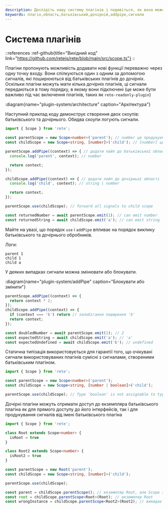 ```yaml
---
description: Дослідіть нашу систему плагінів і подивіться, як вона може покращити функціональність вашого проекту. Наш приклад коду показує, як сигнали передаються між батьківськими і дочірніми плагінами
keywords: плагін,область,батьківський,дочірній,addpipe,сигнали
---
```


# Система плагінів

::references
:ref-github{title="Вихідний код" link="https://github.com/retejs/rete/blob/main/src/scope.ts"}
::

Плагіни пропонують можливість додавати нові функції переважно через одну точку входу. Вони спілкуються один з одним за допомогою сигналів, які поширюються від батьківських плагінів до дочірніх. Оскільки плагіни можуть мати кілька дочірніх плагінів, ці сигнали передаються в тому порядку, в якому вони підключені (це може бути важливо під час включення плагінів, таких як `rete-readonly-plugin`)

:diagram{name="plugin-system/architecture" caption="Архітектура"}

Наступний приклад коду демонструє створення двох скоупів: батьківського та дочірнього. Обидва скоупи логують сигнали.
```ts
import { Scope } from 'rete';

const parentScope = new Scope<number>('parent'); // number це продукуємий тип
const childScope = new Scope<string, [number]>('child'); // [number] це очікуваний тип батьківського ланцюга

parentScope.addPipe((context) => { // додати пайп до батьківської області
  console.log('parent', context); // number

  return context;
});

childScope.addPipe((context) => { // додати пайп до дочірньої області
  console.log('child', context); // string | number

  return context;
});

parentScope.use(childScope); // forward all signals to child scope

const returnedNumber = await parentScope.emit(1); // can emit number
const returnedString = await childScope.emit('a'); // can emit string
```

Майте на увазі, що порядок `use` і `addPipe` впливає на порядок виклику батьківського та дочірнього обробників.

Логи:
```log
parent 1
child 1
child a
```

У деяких випадках сигнали можна змінювати або блокувати.

:diagram{name="plugin-system/addPipe" caption="Блокувати або змінити"}

```ts
parentScope.addPipe((context) => {
  return context * 2;
});
childScope.addPipe((context) => {
  if (context === 'b') return // запобігання поширення 'b'
  return context;
});

const doubledNumber = await parentScope.emit(1); // 2
const expectedString = await childScope.emit('a'); // 'a'
const expectedUndefined = await childScope.emit('b'); // undefined
```

Статична типізація використовується для гарантії того, що очікувані сигнали використовуваних плагінів сумісні з сигналами, створеними батьківським плагіном.

```ts
import { Scope } from 'rete';

const parentScope = new Scope<number>('parent');
const childScope = new Scope<string, [number | boolean]>('child');

parentScope.use(childScope); // Type 'boolean' is not assignable to type 'string | number'.ts(2345)
```

Дочірні плагіни можуть отримати доступ до екземпляра батьківського плагіна як для прямого доступу до його інтерфейсів, так і для продукування сигналів від імені батьківського плагіна

```ts
import { Scope } from 'rete';

class Root extends Scope<number> {
  isRoot = true
}

class Root2 extends Scope<number> {
  isRoot2 = true
}

const parentScope = new Root('parent');
const childScope = new Scope<string, [number]>('child');

parentScope.use(childScope);

const parent = childScope.parentScope(); // екземпляр Root, але Scope з точки зору TS
const root = childScope.parentScope<Root>(Root); // екземпляр Root
const wrongInstance = childScope.parentScope<Root2>(Root2); // викидає виняток
```

